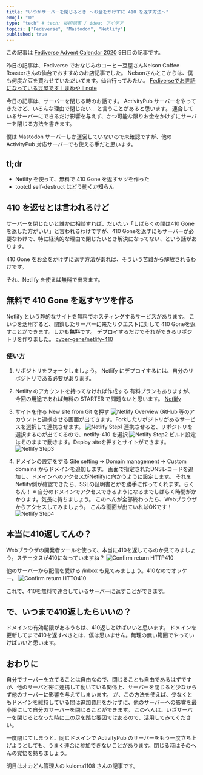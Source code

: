 ```yaml
---
title: "いつかサーバーを閉じるとき 〜お金をかけずに 410 を返す方法〜"
emoji: "🌐"
type: "tech" # tech: 技術記事 / idea: アイデア
topics: ["Fediverse", "Mastodon", "Netlify"]
published: true
---
```


この記事は [Fediverse Advent Calendar 2020](https://adventar.org/calendars/6046) 9日目の記事です。

昨日の記事は、Fediverse でおなじみのコーヒー豆屋さんNelson Coffee Roasterさんの仙台でおすすめのお店記事でした。
Nelsonさんとこからは、僕も何度か豆を買わせていただいてます。仙台行ってみたい。
[Fediverseでお世話になっている豆屋です｜まめや｜note](https://note.com/ncr/n/n852581e69a46)

今日の記事は、サーバーを閉じる時のお話です。
ActivityPub サーバーをやってきたけど、いろんな理由で閉じたい… と言うことがあると思います。
連合しているサーバーにできるだけ影響を与えず、かつ可能な限りお金をかけずにサーバーを閉じる方法を書きます。

僕は Mastodon サーバーしか運営していないので未確認ですが、他の ActivityPub 対応サーバーでも使える手だと思います。

## tl;dr

- Netlify を使って、無料で 410 Gone を返すヤツを作った
- tootctl self-destruct はどう動くか知らん

## 410 を返せとは言われるけど

サーバーを閉じたいと誰かに相談すれば、だいたい「しばらくの間は410 Goneを返した方がいい」と言われるわけですが、410 Goneを返すにもサーバーが必要なわけで、特に経済的な理由で閉じたいとき解決になってない、という話があります。

410 Gone をお金をかけずに返す方法があれば、そういう苦難から解放されるわけです。

それ、Netlify を使えば無料で出来ます。

## 無料で 410 Gone を返すヤツを作る

Netlify という静的なサイトを無料でホスティングするサービスがあります。
こいつを活用すると、閉鎖したサーバーに来たリクエストに対して 410 Goneを返すことができます。しかも**無料**です。
デプロイするだけでそれができるリポジトリを作りました。
[cyber-gene/netlify-410](https://github.com/cyber-gene/netlify-410)

### 使い方

1. リポジトリをフォークしましょう。
Netlify にデプロイするには、自分のリポジトリである必要があります。

1. Netlify のアカウントを持ってなければ作成する
有料プランもありますが、今回の用途であれば無料の STARTER で問題ないと思います。
[Netlify](https://www.netlify.com/)

1. サイトを作る
New site from Git を押す
![Netlify Overview](https://storage.googleapis.com/zenn-user-upload/dplv0jnj7mfwcsppo6mo54hkuop9)
GitHub 等のアカウントと連携させる画面が出てきます。Forkしたリポジトリがあるサービスを選択して連携させます。
![Netlify Step1](https://storage.googleapis.com/zenn-user-upload/le76safsuvli34xqfh7ihvlwhax6)
連携させると、リポジトリを選択するのが出てくるので、netlify-410 を選択
![Netlify Step2](https://storage.googleapis.com/zenn-user-upload/jcd7rd0xpoboq22xsvwf35ejicxm)
ビルド設定はそのままで動きます。Deploy siteを押すとサイトができます。
![Netlify Step3](https://storage.googleapis.com/zenn-user-upload/iaqlzclgqpfv7nrg14hxmz4qy28w)

1. ドメインの設定をする
Site setting → Domain management → Custom domains からドメインを追加します。
画面で指定されたDNSレコードを追加し、ドメインへのアクセスがNetlifyに向かうように設定します。
それをNetlify側が確認できたら、SSLの証明書とかを勝手に作ってくれます。らくちん！
※ 自分のドメインでアクセスできるようになるまでしばらく時間がかかります。気長に待ちましょう。
このへんが全部終わったら、Webブラウザからアクセスしてみましょう。
こんな画面が出ていればOKです！
![Netlify Step4](https://storage.googleapis.com/zenn-user-upload/upcqh7er87lyom3ti3x8grns3l7l)

## 本当に410返してんの？

Webブラウザの開発者ツールを使って、本当に410を返してるのか見てみましょう。ステータスが410になっていますね？
![Confirm return HTTP410](https://storage.googleapis.com/zenn-user-upload/9p4pxi9rdf5zpvau5z3l7ob56ndu)

他のサーバーから配信を受ける /inbox も見てみましょう。410なのでオッケー。
![Confirm return HTTO410](https://storage.googleapis.com/zenn-user-upload/s8vnl58q9gcn7mzojurxq8ulizh5)

これで、410を無料で連合しているサーバーに返すことができます。

## で、いつまで410返したらいいの？

ドメインの有効期限があるうちは、410返しとけばいいと思います。
ドメインを更新してまで410を返すべきとは、僕は思いません。無理の無い範囲でやっていけばいいと思います。

## おわりに
自分でサーバーを立てることは自由なので、閉じることも自由であるはずですが、他のサーバと密に連携して動いている関係上、サーバーを閉じると少なからず他のサーバーに影響を与えてしまいます。
が、この方法を使えば、少なくともドメインを維持している間は追加費用をかけずに、他のサーバーへの影響を最小限にして自分のサーバーを閉じることができます。
このへんは、いざサーバーを閉じるとなった時に二の足を踏む要因ではあるので、活用してみてください。

一度閉じてしまうと、同じドメインで ActivityPub のサーバーをもう一度立ち上げようとしても、うまく連合に参加できないことがあります。閉じる時はそのへんの覚悟を持ちましょう。

明日はオカどん管理人の kuloma1108 さんの記事です。